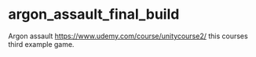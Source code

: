 # argon_assault_final_build

Argon assault https://www.udemy.com/course/unitycourse2/ this courses third example game.
